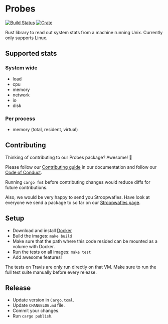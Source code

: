# Probes

[![Build Status](https://travis-ci.org/appsignal/probes-rs.svg?branch=main)](https://travis-ci.org/appsignal/probes-rs)
[![Crate](http://meritbadge.herokuapp.com/probes)](https://crates.io/crates/probes)

Rust library to read out system stats from a machine running Unix.
Currently only supports Linux.

## Supported stats

### System wide

* load
* cpu
* memory
* network
* io
* disk

### Per process

* memory (total, resident, virtual)

## Contributing

Thinking of contributing to our Probes package? Awesome! 🚀

Please follow our [Contributing guide][contributing-guide] in our
documentation and follow our [Code of Conduct][coc].

Running `cargo fmt` before contributing changes would reduce diffs for future
contributions.

Also, we would be very happy to send you Stroopwafles. Have look at everyone
we send a package to so far on our [Stroopwafles page][waffles-page].

## Setup

* Download and install [Docker](https://www.docker.com/)
* Build the images: `make build`
* Make sure that the path where this code resided can be mounted as
  a volume with Docker.
* Run the tests on all images: `make test`
* Add awesome features!

The tests on Travis are only run directly on that VM. Make sure to run
the full test suite manually before every release.

## Release

- Update version in `Cargo.toml`.
- Update `CHANGELOG.md` file.
- Commit your changes.
- Run `cargo publish`.

[contributing-guide]: http://docs.appsignal.com/appsignal/contributing.html
[coc]: https://docs.appsignal.com/appsignal/code-of-conduct.html
[waffles-page]: https://appsignal.com/waffles
